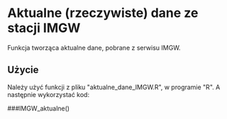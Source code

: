 # Aktualne (rzeczywiste) dane ze stacji IMGW
Funkcja tworząca aktualne dane, pobrane z serwisu IMGW.


## Użycie

Należy użyć funkcji z pliku "aktualne_dane_IMGW.R", w programie "R". A następnie wykorzystać kod:

###IMGW_aktualne()
